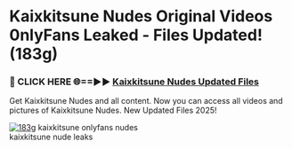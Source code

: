 # Kaixkitsune Nudes Original Videos 0nlyFans Leaked - Files Updated! (183g)

<h3>🔴 CLICK HERE 🌐==►► <a href="https://tinyurl.com/4mcuefdz" rel="nofollow">Kaixkitsune Nudes Updated Files</a></h3>

Get Kaixkitsune Nudes and all content. Now you can access all videos and pictures of Kaixkitsune Nudes. New Updated Files 2025!

[![183g](https://i.imgur.com/StAQSOY.gif)](https://tinyurl.com/4mcuefdz)
kaixkitsune onlyfans nudes<br>
kaixkitsune nude leaks